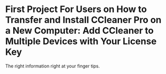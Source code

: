 # First Project For Users on How to Transfer and Install CCleaner Pro on a New Computer: Add CCleaner to Multiple Devices with Your License Key

The right information right at your finger tips.








